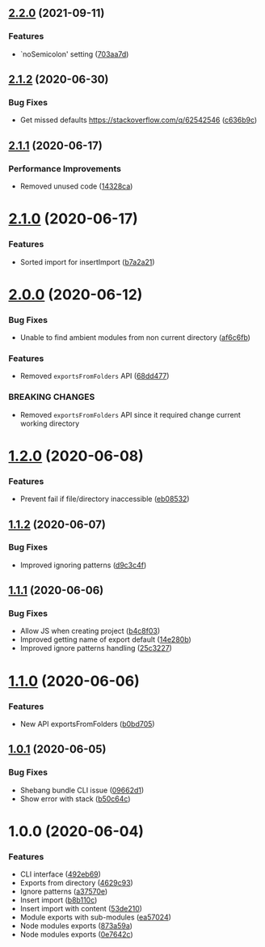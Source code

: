 ## [2.2.0](https://github.com/unlight/import-adjutor/compare/v2.1.2...v2.2.0) (2021-09-11)


### Features

* `noSemicolon' setting ([703aa7d](https://github.com/unlight/import-adjutor/commit/703aa7d7b48e1dc4e84de6765129422b93ab14a5))

## [2.1.2](https://github.com/unlight/import-adjutor/compare/v2.1.1...v2.1.2) (2020-06-30)


### Bug Fixes

* Get missed defaults https://stackoverflow.com/q/62542546 ([c636b9c](https://github.com/unlight/import-adjutor/commit/c636b9c1f958ece60ea8f36c6535c58765e942e3))

## [2.1.1](https://github.com/unlight/import-adjutor/compare/v2.1.0...v2.1.1) (2020-06-17)


### Performance Improvements

* Removed unused code ([14328ca](https://github.com/unlight/import-adjutor/commit/14328cabb1b11498c21ba86524533a910419fc8c))

# [2.1.0](https://github.com/unlight/import-adjutor/compare/v2.0.0...v2.1.0) (2020-06-17)


### Features

* Sorted import for insertImport ([b7a2a21](https://github.com/unlight/import-adjutor/commit/b7a2a2175c3508b624a580efdb18d4f5baa6fda3))

# [2.0.0](https://github.com/unlight/import-adjutor/compare/v1.2.0...v2.0.0) (2020-06-12)


### Bug Fixes

* Unable to find ambient modules from non current directory ([af6c6fb](https://github.com/unlight/import-adjutor/commit/af6c6fbc3aae662012818b20578bb2739aaa7e56))


### Features

* Removed `exportsFromFolders` API ([68dd477](https://github.com/unlight/import-adjutor/commit/68dd477f64f8ee7860354340c5d4fabbba521306))


### BREAKING CHANGES

* Removed `exportsFromFolders` API since it required change current working directory

# [1.2.0](https://github.com/unlight/import-adjutor/compare/v1.1.2...v1.2.0) (2020-06-08)


### Features

* Prevent fail if file/directory inaccessible ([eb08532](https://github.com/unlight/import-adjutor/commit/eb08532b501c78edc7d964c5976bcc66441ff193))

## [1.1.2](https://github.com/unlight/import-adjutor/compare/v1.1.1...v1.1.2) (2020-06-07)


### Bug Fixes

* Improved ignoring patterns ([d9c3c4f](https://github.com/unlight/import-adjutor/commit/d9c3c4f75dec985d66eca6e71af22b790cd27e73))

## [1.1.1](https://github.com/unlight/import-adjutor/compare/v1.1.0...v1.1.1) (2020-06-06)


### Bug Fixes

* Allow JS when creating project ([b4c8f03](https://github.com/unlight/import-adjutor/commit/b4c8f0330c0d83ac4eb95d2e79be5aa935764fea))
* Improved getting name of export default ([14e280b](https://github.com/unlight/import-adjutor/commit/14e280b928d1843aa3554fae65b7ef6e4fe75780))
* Improved ignore patterns handling ([25c3227](https://github.com/unlight/import-adjutor/commit/25c3227f48274604b0d31fea9b85a84764e1f96c))

# [1.1.0](https://github.com/unlight/import-adjutor/compare/v1.0.1...v1.1.0) (2020-06-06)


### Features

* New API exportsFromFolders ([b0bd705](https://github.com/unlight/import-adjutor/commit/b0bd705dff70b9b19b258a36e6dc6c977bfa05ac))

## [1.0.1](https://github.com/unlight/import-adjutor/compare/v1.0.0...v1.0.1) (2020-06-05)


### Bug Fixes

* Shebang bundle CLI issue ([09662d1](https://github.com/unlight/import-adjutor/commit/09662d16492373ffaf5bf319f9bb649224dcdedb))
* Show error with stack ([b50c64c](https://github.com/unlight/import-adjutor/commit/b50c64cb3665e41f607903ddf405400e5ce9bf6e))

# 1.0.0 (2020-06-04)


### Features

* CLI interface ([492eb69](https://github.com/unlight/import-adjutor/commit/492eb697123c04968c33cb41f5ca94c8f5869e43))
* Exports from directory ([4629c93](https://github.com/unlight/import-adjutor/commit/4629c9352531e2499a49a423495cfaaf1a8c906b))
* Ignore patterns ([a37570e](https://github.com/unlight/import-adjutor/commit/a37570ecc0434f0a6caed440a512147255cd954c))
* Insert import ([b8b110c](https://github.com/unlight/import-adjutor/commit/b8b110c3f1d7769dc8816ea27332ec5d82252727))
* Insert import with content ([53de210](https://github.com/unlight/import-adjutor/commit/53de21055607e065b00264ca6c0e1d7804785b72))
* Module exports with sub-modules ([ea57024](https://github.com/unlight/import-adjutor/commit/ea5702439d320453e49d506de57d6099987a8175))
* Node modules exports ([873a59a](https://github.com/unlight/import-adjutor/commit/873a59a32f0e7be9721a9b6cc417fd5fead47b5e))
* Node modules exports ([0e7642c](https://github.com/unlight/import-adjutor/commit/0e7642cc7cf1f4cc02db11ccd6b0041b849da4d1))
